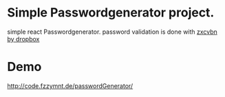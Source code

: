 # Simple Passwordgenerator project.
simple react Passwordgenerator.
password validation is done with [zxcvbn by dropbox](https://github.com/dropbox/zxcvbn)


# Demo
http://code.fzzymnt.de/passwordGenerator/